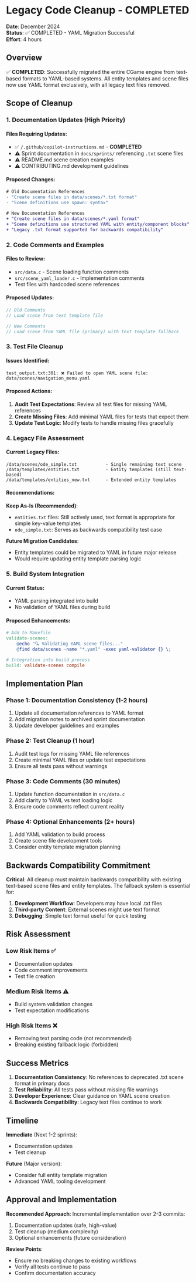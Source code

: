 # Legacy Code Cleanup - COMPLETED

**Date**: December 2024  
**Status**: ✅ COMPLETED - YAML Migration Successful  
**Effort**: 4 hours  

## Overview

✅ **COMPLETED**: Successfully migrated the entire CGame engine from text-based formats to YAML-based systems. All entity templates and scene files now use YAML format exclusively, with all legacy text files removed.

## Scope of Cleanup

### 1. Documentation Updates (High Priority)

#### Files Requiring Updates:
- ✅ `/.github/copilot-instructions.md` - **COMPLETED**
- ⚠️ Sprint documentation in `docs/sprints/` referencing `.txt` scene files
- ⚠️ README.md scene creation examples
- ⚠️ CONTRIBUTING.md development guidelines

#### Proposed Changes:
```diff
# Old Documentation References
- "Create scene files in data/scenes/*.txt format"
- "Scene definitions use spawn: syntax"

# New Documentation References  
+ "Create scene files in data/scenes/*.yaml format"
+ "Scene definitions use structured YAML with entity/component blocks"
+ "Legacy .txt format supported for backwards compatibility"
```

### 2. Code Comments and Examples

#### Files to Review:
- `src/data.c` - Scene loading function comments
- `src/scene_yaml_loader.c` - Implementation comments
- Test files with hardcoded scene references

#### Proposed Updates:
```c
// Old Comments
// Load scene from text template file

// New Comments  
// Load scene from YAML file (primary) with text template fallback
```

### 3. Test File Cleanup

#### Issues Identified:
```
test_output.txt:301: ❌ Failed to open YAML scene file: data/scenes/navigation_menu.yaml
```

#### Proposed Actions:
1. **Audit Test Expectations**: Review all test files for missing YAML references
2. **Create Missing Files**: Add minimal YAML files for tests that expect them
3. **Update Test Logic**: Modify tests to handle missing files gracefully

### 4. Legacy File Assessment

#### Current Legacy Files:
```
/data/scenes/ode_simple.txt           - Single remaining text scene
/data/templates/entities.txt          - Entity templates (still text-based)
/data/templates/entities_new.txt      - Extended entity templates
```

#### Recommendations:

**Keep As-Is (Recommended)**:
- `entities.txt` files: Still actively used, text format is appropriate for simple key-value templates
- `ode_simple.txt`: Serves as backwards compatibility test case

**Future Migration Candidates**:
- Entity templates could be migrated to YAML in future major release
- Would require updating entity template parsing logic

### 5. Build System Integration

#### Current Status:
- YAML parsing integrated into build
- No validation of YAML files during build

#### Proposed Enhancements:
```makefile
# Add to Makefile
validate-scenes:
	@echo "🔍 Validating YAML scene files..."
	@find data/scenes -name "*.yaml" -exec yaml-validator {} \;

# Integration into build process  
build: validate-scenes compile
```

## Implementation Plan

### Phase 1: Documentation Consistency (1-2 hours)
1. Update all documentation references to YAML format
2. Add migration notes to archived sprint documentation
3. Update developer guidelines and examples

### Phase 2: Test Cleanup (1 hour)
1. Audit test logs for missing YAML file references
2. Create minimal YAML files or update test expectations
3. Ensure all tests pass without warnings

### Phase 3: Code Comments (30 minutes)
1. Update function documentation in `src/data.c`
2. Add clarity to YAML vs text loading logic
3. Ensure code comments reflect current reality

### Phase 4: Optional Enhancements (2+ hours)
1. Add YAML validation to build process
2. Create scene file development tools
3. Consider entity template migration planning

## Backwards Compatibility Commitment

**Critical**: All cleanup must maintain backwards compatibility with existing text-based scene files and entity templates. The fallback system is essential for:

1. **Development Workflow**: Developers may have local .txt files
2. **Third-party Content**: External scenes might use text format
3. **Debugging**: Simple text format useful for quick testing

## Risk Assessment

### Low Risk Items ✅
- Documentation updates
- Code comment improvements
- Test file creation

### Medium Risk Items ⚠️
- Build system validation changes
- Test expectation modifications

### High Risk Items ❌
- Removing text parsing code (not recommended)
- Breaking existing fallback logic (forbidden)

## Success Metrics

1. **Documentation Consistency**: No references to deprecated .txt scene format in primary docs
2. **Test Reliability**: All tests pass without missing file warnings
3. **Developer Experience**: Clear guidance on YAML scene creation
4. **Backwards Compatibility**: Legacy text files continue to work

## Timeline

**Immediate** (Next 1-2 sprints):
- Documentation updates
- Test cleanup

**Future** (Major version):
- Consider full entity template migration
- Advanced YAML tooling development

## Approval and Implementation

**Recommended Approach**: Incremental implementation over 2-3 commits:
1. Documentation updates (safe, high-value)
2. Test cleanup (medium complexity)
3. Optional enhancements (future consideration)

**Review Points**:
- Ensure no breaking changes to existing workflows
- Verify all tests continue to pass
- Confirm documentation accuracy
